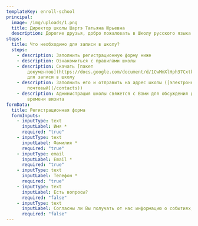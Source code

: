 ```yaml
---
templateKey: enroll-school
principal:
  image: /img/uploads/1.png
  title: Директор школы Шартэ Татьяна Юрьевна
  description: Дорогие друзья, добро пожаловать в Школу русского языка “Жар-Птица”. Наша школа создана под эгидой франко-русской ассоциации “Узы” для детей членов ассоциации.
steps:
  title: Что необходимо для записи в школу?
  steps:
    - description: Заполнить регистрационную форму ниже
    - description: Ознакомиться с правилами школы
    - description: Скачать [пакет
        документов](https://docs.google.com/document/d/1CwMmXlHph37Cxtk3hVld-lI0Uga2RrmJ0Ava7tQolL8/edit?usp=sharing)
        для записи в школу
    - description: Заполнить его и отправить на адрес школы ([электронный или
        почтовый](/contacts))
    - description: Администрация школы свяжется с Вами для обсуждения деталей и
        времени визита
formData:
  title: Регистрационная форма
  formInputs:
    - inputType: text
      inputLabel: Имя *
      required: "true"
    - inputType: text
      inputLabel: Фамилия *
      required: "true"
    - inputType: email
      inputLabel: Email *
      required: "true"
    - inputType: text
      inputLabel: Телефон *
      required: "true"
    - inputType: text
      inputLabel: Есть вопросы?
      required: "false"
    - inputType: text
      inputLabel: Согласны ли Вы получать от нас информацию о событиях, скидках и бонусах?
      required: "false"
---
```

